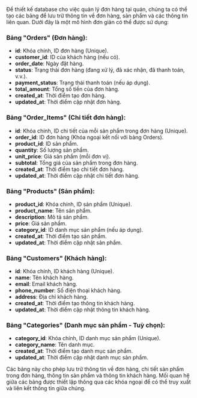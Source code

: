 Để thiết kế database cho việc quản lý đơn hàng tại quán, chúng ta có thể tạo các bảng để lưu trữ thông tin về đơn hàng, sản phẩm và các thông tin liên quan. Dưới đây là một mô hình đơn giản có thể được sử dụng:

### Bảng "Orders" (Đơn hàng):

- **id**: Khóa chính, ID đơn hàng (Unique).
- **customer_id**: ID của khách hàng (nếu có).
- **order_date**: Ngày đặt hàng.
- **status**: Trạng thái đơn hàng (đang xử lý, đã xác nhận, đã thanh toán, v.v.).
- **payment_status**: Trạng thái thanh toán (nếu áp dụng).
- **total_amount**: Tổng số tiền của đơn hàng.
- **created_at**: Thời điểm tạo đơn hàng.
- **updated_at**: Thời điểm cập nhật đơn hàng.

### Bảng "Order_Items" (Chi tiết đơn hàng):

- **id**: Khóa chính, ID chi tiết của mỗi sản phẩm trong đơn hàng (Unique).
- **order_id**: ID đơn hàng (Khóa ngoại kết nối với bảng Orders).
- **product_id**: ID sản phẩm.
- **quantity**: Số lượng sản phẩm.
- **unit_price**: Giá sản phẩm (mỗi đơn vị).
- **subtotal**: Tổng giá của sản phẩm trong đơn hàng.
- **created_at**: Thời điểm tạo chi tiết đơn hàng.
- **updated_at**: Thời điểm cập nhật chi tiết đơn hàng.

### Bảng "Products" (Sản phẩm):

- **product_id**: Khóa chính, ID sản phẩm (Unique).
- **product_name**: Tên sản phẩm.
- **description**: Mô tả sản phẩm.
- **price**: Giá sản phẩm.
- **category_id**: ID danh mục sản phẩm (nếu áp dụng).
- **created_at**: Thời điểm tạo sản phẩm.
- **updated_at**: Thời điểm cập nhật sản phẩm.

### Bảng "Customers" (Khách hàng):

- **id**: Khóa chính, ID khách hàng (Unique).
- **name**: Tên khách hàng.
- **email**: Email khách hàng.
- **phone_number**: Số điện thoại khách hàng.
- **address**: Địa chỉ khách hàng.
- **created_at**: Thời điểm tạo thông tin khách hàng.
- **updated_at**: Thời điểm cập nhật thông tin khách hàng.

### Bảng "Categories" (Danh mục sản phẩm - Tuỳ chọn):

- **category_id**: Khóa chính, ID danh mục sản phẩm (Unique).
- **category_name**: Tên danh mục.
- **created_at**: Thời điểm tạo danh mục sản phẩm.
- **updated_at**: Thời điểm cập nhật danh mục sản phẩm.

Các bảng này cho phép lưu trữ thông tin về đơn hàng, chi tiết sản phẩm trong đơn hàng, thông tin sản phẩm và thông tin khách hàng. Mối quan hệ giữa các bảng được thiết lập thông qua các khóa ngoại để có thể truy xuất và liên kết thông tin giữa chúng.
